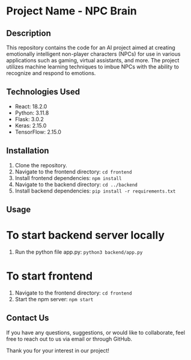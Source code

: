 # Project Name - NPC Brain

## Description

This repository contains the code for an AI project aimed at creating emotionally intelligent non-player characters (NPCs) for use in various applications such as gaming, virtual assistants, and more. The project utilizes machine learning techniques to imbue NPCs with the ability to recognize and respond to emotions.

## Technologies Used

- React: 18.2.0
- Python: 3.11.8
- Flask: 3.0.2
- Keras: 2.15.0
- TensorFlow: 2.15.0

## Installation

1. Clone the repository.
2. Navigate to the frontend directory: `cd frontend`
3. Install frontend dependencies: `npm install`
4. Navigate to the backend directory: `cd ../backend`
5. Install backend dependencies: `pip install -r requirements.txt`

## Usage

# To start backend server locally
1. Run the python file app.py: `python3 backend/app.py`

# To start frontend
1. Navigate to the frontend directory: `cd frontend`
2. Start the npm server: `npm start`

## Contact Us
If you have any questions, suggestions, or would like to collaborate, feel free to reach out to us via email or through GitHub.

Thank you for your interest in our project!